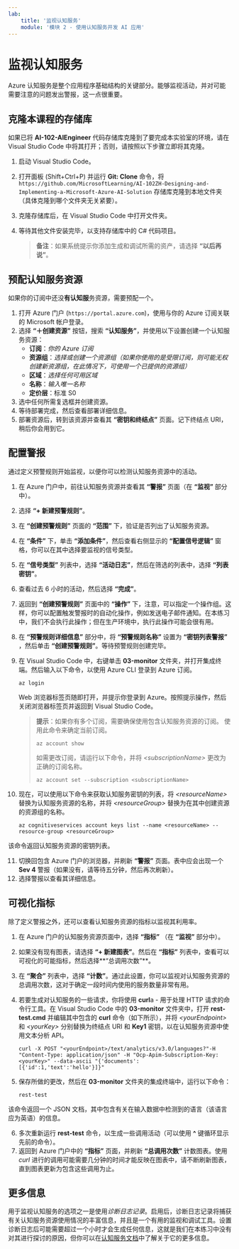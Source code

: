 ```yaml
---
lab:
    title: '监视认知服务'
    module: '模块 2 - 使用认知服务开发 AI 应用'
---
```


# 监视认知服务

Azure 认知服务是整个应用程序基础结构的关键部分。能够监视活动，并对可能需要注意的问题发出警报，这一点很重要。

## 克隆本课程的存储库

如果已将 **AI-102-AIEngineer** 代码存储库克隆到了要完成本实验室的环境，请在 Visual Studio Code 中将其打开；否则，请按照以下步骤立即将其克隆。

1. 启动 Visual Studio Code。
2. 打开面板 (Shift+Ctrl+P) 并运行 **Git: Clone** 命令，将 `https://github.com/MicrosoftLearning/AI-102ZH-Designing-and-Implementing-a-Microsoft-Azure-AI-Solution` 存储库克隆到本地文件夹（具体克隆到哪个文件夹无关紧要）。
3. 克隆存储库后，在 Visual Studio Code 中打开文件夹。
4. 等待其他文件安装完毕，以支持存储库中的 C# 代码项目。

    > **备注**：如果系统提示你添加生成和调试所需的资产，请选择 **“以后再说”**。

## 预配认知服务资源

如果你的订阅中还没**有认知服**务资源，需要预配一个。

1. 打开 Azure 门户 (`https://portal.azure.com`)，使用与你的 Azure 订阅关联的 Microsoft 帐户登录。
2. 选择 **“&#65291;创建资源”** 按钮，搜索 **“认知服务”**，并使用以下设置创建一个认知服务资源：
    - **订阅**：*你的 Azure 订阅*
    - **资源组**：*选择或创建一个资源组（如果你使用的是受限订阅，则可能无权创建新资源组，在此情况下，可使用一个已提供的资源组）*
    - **区域**：*选择任何可用区域*
    - **名称**：*输入唯一名称*
    - **定价层**：标准 S0
3. 选中任何所需复选框并创建资源。
4. 等待部署完成，然后查看部署详细信息。
5. 部署资源后，转到该资源并查看其 **“密钥和终结点”** 页面。记下终结点 URI，稍后你会用到它。

## 配置警报

通过定义预警规则开始监视，以便你可以检测认知服务资源中的活动。

1. 在 Azure 门户中，前往认知服务资源并查看其 **“警报”** 页面（在 **“监视”** 部分中）。
2. 选择 **“+ 新建预警规则”**。
3. 在 **“创建预警规则”** 页面的 **“范围”** 下，验证是否列出了认知服务资源。
4. 在 **“条件”** 下，单击 **“添加条件”**，然后查看右侧显示的 **“配置信号逻辑”** 窗格，你可以在其中选择要监视的信号类型。
5. 在 **“信号类型”** 列表中，选择 **“活动日志”**，然后在筛选的列表中，选择 **“列表密钥”**。
6. 查看过去 6 小时的活动，然后选择 **“完成”**。
7. 返回到 **“创建预警规则”** 页面中的 **“操作”** 下，注意，可以指定一个操作组。这样，你可以配置触发警报时的自动化操作，例如发送电子邮件通知。在本练习中，我们不会执行此操作；但在生产环境中，执行此操作可能会很有用。
8. 在 **“预警规则详细信息”** 部分中，将 **“预警规则名称”** 设置为 **“密钥列表警报”** ，然后单击 **“创建预警规则”**。等待预警规则创建完毕。
9. 在 Visual Studio Code 中，右键单击 **03-monitor** 文件夹，并打开集成终端。然后输入以下命令，以使用 Azure CLI 登录到 Azure 订阅。

    ```
    az login
    ```

    Web 浏览器标签页随即打开，并提示你登录到 Azure。按照提示操作，然后关闭浏览器标签页并返回到 Visual Studio Code。

    > **提示**：如果你有多个订阅，需要确保使用包含认知服务资源的订阅。  使用此命令来确定当前订阅。
    >
    > ```
    > az account show
    > ```
    >
    > 如需更改订阅，请运行以下命令，并将 *&lt;subscriptionName&gt;* 更改为正确的订阅名称。
    >
    > ```
    > az account set --subscription <subscriptionName>
    > ```

10. 现在，可以使用以下命令来获取认知服务密钥的列表，将 *&lt;resourceName&gt;* 替换为认知服务资源的名称，并将 *&lt;resourceGroup&gt;* 替换为在其中创建资源的资源组的名称。

    ```
    az cognitiveservices account keys list --name <resourceName> --resource-group <resourceGroup>
    ```

该命令返回认知服务资源的密钥列表。

11. 切换回包含 Azure 门户的浏览器，并刷新 **“警报”** 页面。表中应会出现一个 **Sev 4** 警报（如果没有，请等待五分钟，然后再次刷新）。
12. 选择警报以查看其详细信息。

## 可视化指标

除了定义警报之外，还可以查看认知服务资源的指标以监视其利用率。

1. 在 Azure 门户的认知服务资源页面中，选择 **“指标”** （在 **“监视”** 部分中）。
2. 如果没有现有图表，请选择 **“+ 新建图表”**。然后在 **“指标”** 列表中，查看可以可视化的可能指标，然后选择**“总调用次数”**。
3. 在 **“聚合”** 列表中，选择 **“计数”**。通过此设置，你可以监视对认知服务资源的总调用次数，这对于确定一段时间内使用的服务数量非常有用。
4. 若要生成对认知服务的一些请求，你将使用 **curl**a  -  用于处理 HTTP 请求的命令行工具。在 Visual Studio Code 中的 **03-monitor** 文件夹中，打开 **rest-test.cmd** 并编辑其中包含的 **curl** 命令（如下所示），并将 *&lt;yourEndpoint&gt;* 和 *&lt;yourKey&gt;* 分别替换为终结点 URI 和 **Key1** 密钥，以在认知服务资源中使用文本分析 API。

    ```
    curl -X POST "<yourEndpoint>/text/analytics/v3.0/languages?"-H "Content-Type: application/json" -H "Ocp-Apim-Subscription-Key: <yourKey>" --data-ascii "{'documents':           [{'id':1,'text':'hello'}]}"
    ```

5. 保存所做的更改，然后在 **03-monitor** 文件夹的集成终端中，运行以下命令：

    ```
    rest-test
    ```

该命令返回一个 JSON 文档，其中包含有关在输入数据中检测到的语言（该语言应为英语）的信息。

6. 多次重新运行 **rest-test** 命令，以生成一些调用活动（可以使用 **^** 键循环显示先前的命令）。
7. 返回到 Azure 门户中的 **“指标”** 页面，并刷新 **“总调用次数”** 计数图表。使用 *curl* 进行的调用可能需要几分钟的时间才能反映在图表中，请不断刷新图表，直到图表更新为包含这些调用为止。

## 更多信息

用于监视认知服务的选项之一是使用*诊断日志记录*。启用后，诊断日志记录将捕获有关认知服务资源使用情况的丰富信息，并且是一个有用的监视和调试工具。设置诊断日志后可能需要超过一个小时才会生成任何信息，这就是我们在本练习中没有对其进行探讨的原因，但你可以在[认知服务文档](https://docs.microsoft.com/azure/cognitive-services/diagnostic-logging)中了解关于它的更多信息。

